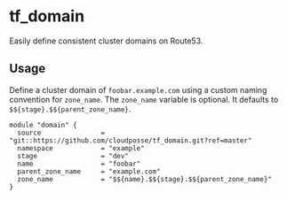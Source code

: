 # tf_domain

Easily define consistent cluster domains on Route53.

## Usage

Define a cluster domain of `foobar.example.com` using a custom naming convention for `zone_name`.
The `zone_name` variable is optional. It defaults to `$${stage}.$${parent_zone_name}`.

```
module "domain" {
  source               = "git::https://github.com/cloudposse/tf_domain.git?ref=master"
  namespace            = "example"
  stage                = "dev"
  name                 = "foobar"
  parent_zone_name     = "example.com"
  zone_name            = "$${name}.$${stage}.$${parent_zone_name}"
}
```
